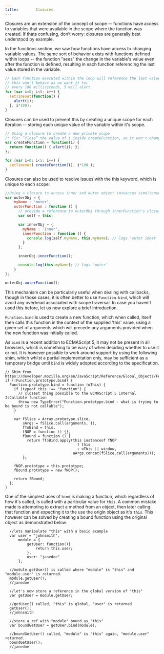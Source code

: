 ```yaml
---
title:        Closures
---
```


Closures are an extension of the concept of scope -- functions have access to
variables that were available in the scope where the function was created. If
thats confusing, don’t worry: closures are generally best understood by
example.

In the functions section, we saw how functions have access to changing
variable values. The same sort of behavior exists with functions defined within
loops -- the function "sees" the change in the variable's value even after the
function is defined, resulting in each function referencing the last value stored 
in the variable.

``` js
// Each function executed within the loop will reference the last value stored in i (5)
// this won't behave as we want it to;
// every 100 milliseconds, 5 will alert
for (var i=0; i<5; i++) {
  setTimeout(function() {
    alert(i);
  }, i*100);
}
```

Closures can be used to prevent this by creating a unique scope for
each iteration -- storing each unique value of the variable within it's scope.

``` js
// Using a closure to create a new private scope
/* fix: “close” the value of i inside createFunction, so it won't change */
var createFunction = function(i) {
  return function() { alert(i); };
};

for (var i=0; i<5; i++) {
  setTimeout( createFunction(i), i*100 );
}
```

Closures can also be used to resolve issues with the this keyword, which is
unique to each scope:

``` js
//Using a closure to access inner and outer object instances simultaneously">
var outerObj = {
    myName : 'outer',
    outerFunction : function () {
      // provide a reference to outerObj through innerFunction's closure
      var self = this;

      var innerObj = {
        myName : 'inner',
        innerFunction : function () {
          console.log(self.myName, this.myName); // logs 'outer inner'
        }
      };

      innerObj.innerFunction();

      console.log(this.myName); // logs 'outer'
    }
};

outerObj.outerFunction();
```

This mechanism can be particularly useful when dealing with callbacks, though
in those cases, it is often better to use `Function.bind`, which will avoid any
overhead associated with scope traversal. In case you haven't used this before, let
us now explore a brief introduction.

`Function.bind` is used to create a new function, which when called, itself then
calls this function in the context of the supplied 'this' value, using a given set
of arguments which will precede any arguments provided when the new function was 
initially called.

As `bind` is a recent addition to ECMAScript 5, it may not be present in all browsers,
which is something to be wary of when deciding whether to use it or not. It is however
possible to work around support by using the following shim, which whilst a partial 
implementation only, may be sufficient as a temporary bridge until `bind` is widely 
adopted according to the specification.

```
// Shim from https://developer.mozilla.org/en/JavaScript/Reference/Global_Objects/Function/bind
if (!Function.prototype.bind) {
  Function.prototype.bind = function (oThis) {
    if (typeof this !== "function") {
      // closest thing possible to the ECMAScript 5 internal IsCallable function
      throw new TypeError("Function.prototype.bind - what is trying to be bound is not callable");
    }

    var fSlice = Array.prototype.slice,
        aArgs = fSlice.call(arguments, 1), 
        fToBind = this, 
        fNOP = function () {},
        fBound = function () {
          return fToBind.apply(this instanceof fNOP
                                 ? this
                                 : oThis || window,
                               aArgs.concat(fSlice.call(arguments)));
        };

    fNOP.prototype = this.prototype;
    fBound.prototype = new fNOP();

    return fBound;
  };
}
```

One of the simplest uses of `bind` is making a function, which regardless of how it's 
called, is called with a particular value for `this`. A common mistake made is 
attempting to extract a method from an object, then later calling that function and 
expecting it to the use the origin object as it's `this`. This however can be solved 
by creating a bound function using the original object as demonstrated below.

```
  //lets manipulate "this" with a basic example
  var user = "johnsmith",
      module = {
          getUser: function(){
              return this.user;
          },
          user: "janedoe"
      };

  //module.getUser() is called where "module" is "this" and "module.user" is returned.
  module.getUser();
  //janedoe

  //let's now store a reference in the global version of "this"
  var getUser = module.getUser;

  //getUser() called, "this" is global, "user" is returned
  getUser();
  //johnsmith

  //store a ref with "module" bound as "this"
  var boundGetUser = getUser.bind(module);  

  //boundGetUser() called, "module" is "this" again, "module.user" returned.
  boundGetUser();
  //janedoe
```
